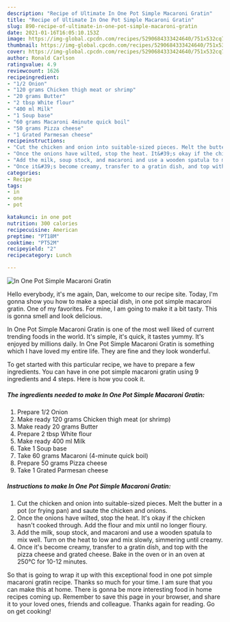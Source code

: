 ```yaml
---
description: "Recipe of Ultimate In One Pot Simple Macaroni Gratin"
title: "Recipe of Ultimate In One Pot Simple Macaroni Gratin"
slug: 890-recipe-of-ultimate-in-one-pot-simple-macaroni-gratin
date: 2021-01-16T16:05:10.153Z
image: https://img-global.cpcdn.com/recipes/5290684333424640/751x532cq70/in-one-pot-simple-macaroni-gratin-recipe-main-photo.jpg
thumbnail: https://img-global.cpcdn.com/recipes/5290684333424640/751x532cq70/in-one-pot-simple-macaroni-gratin-recipe-main-photo.jpg
cover: https://img-global.cpcdn.com/recipes/5290684333424640/751x532cq70/in-one-pot-simple-macaroni-gratin-recipe-main-photo.jpg
author: Ronald Carlson
ratingvalue: 4.9
reviewcount: 1626
recipeingredient:
- "1/2 Onion"
- "120 grams Chicken thigh meat or shrimp"
- "20 grams Butter"
- "2 tbsp White flour"
- "400 ml Milk"
- "1 Soup base"
- "60 grams Macaroni 4minute quick boil"
- "50 grams Pizza cheese"
- "1 Grated Parmesan cheese"
recipeinstructions:
- "Cut the chicken and onion into suitable-sized pieces. Melt the butter in a pot (or frying pan) and saute the chicken and onions."
- "Once the onions have wilted, stop the heat. It&#39;s okay if the chicken hasn&#39;t cooked through. Add the flour and mix until no longer floury."
- "Add the milk, soup stock, and macaroni and use a wooden spatula to mix well. Turn on the heat to low and mix slowly, simmering until creamy."
- "Once it&#39;s become creamy, transfer to a gratin dish, and top with the pizza cheese and grated cheese. Bake in the oven or in an oven at 250℃ for 10-12 minutes."
categories:
- Recipe
tags:
- in
- one
- pot

katakunci: in one pot 
nutrition: 300 calories
recipecuisine: American
preptime: "PT18M"
cooktime: "PT52M"
recipeyield: "2"
recipecategory: Lunch

---
```



![In One Pot Simple Macaroni Gratin](https://img-global.cpcdn.com/recipes/5290684333424640/751x532cq70/in-one-pot-simple-macaroni-gratin-recipe-main-photo.jpg)

Hello everybody, it's me again, Dan, welcome to our recipe site. Today, I'm gonna show you how to make a special dish, in one pot simple macaroni gratin. One of my favorites. For mine, I am going to make it a bit tasty. This is gonna smell and look delicious.



In One Pot Simple Macaroni Gratin is one of the most well liked of current trending foods in the world. It's simple, it's quick, it tastes yummy. It's enjoyed by millions daily. In One Pot Simple Macaroni Gratin is something which I have loved my entire life. They are fine and they look wonderful.


To get started with this particular recipe, we have to prepare a few ingredients. You can have in one pot simple macaroni gratin using 9 ingredients and 4 steps. Here is how you cook it.

<!--inarticleads1-->

##### The ingredients needed to make In One Pot Simple Macaroni Gratin:

1. Prepare 1/2 Onion
1. Make ready 120 grams Chicken thigh meat (or shrimp)
1. Make ready 20 grams Butter
1. Prepare 2 tbsp White flour
1. Make ready 400 ml Milk
1. Take 1 Soup base
1. Take 60 grams Macaroni (4-minute quick boil)
1. Prepare 50 grams Pizza cheese
1. Take 1 Grated Parmesan cheese




<!--inarticleads2-->

##### Instructions to make In One Pot Simple Macaroni Gratin:

1. Cut the chicken and onion into suitable-sized pieces. Melt the butter in a pot (or frying pan) and saute the chicken and onions.
1. Once the onions have wilted, stop the heat. It&#39;s okay if the chicken hasn&#39;t cooked through. Add the flour and mix until no longer floury.
1. Add the milk, soup stock, and macaroni and use a wooden spatula to mix well. Turn on the heat to low and mix slowly, simmering until creamy.
1. Once it&#39;s become creamy, transfer to a gratin dish, and top with the pizza cheese and grated cheese. Bake in the oven or in an oven at 250℃ for 10-12 minutes.




So that is going to wrap it up with this exceptional food in one pot simple macaroni gratin recipe. Thanks so much for your time. I am sure that you can make this at home. There is gonna be more interesting food in home recipes coming up. Remember to save this page in your browser, and share it to your loved ones, friends and colleague. Thanks again for reading. Go on get cooking!
